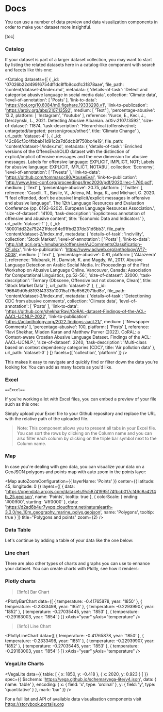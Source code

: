 # Docs 

You can use a number of data preview and data visualization components in order to make your dataset more insightful. 

[toc]

### Catalog 

If your dataset is part of a larger dataset collection, you may want to start by listing the related datasets here in a catalog-like component with search and facets like this one: 

<Catalog
  datasets={[
    {
      _id: '07026b22d49916754df1dc8ffb9ccd1c31878aae',
      file_path: 'content/dataset-4/index.md',
      metadata: {
        'details-of-task': 'Detect and categorise abusive language in social media data',
        collection: 'Climate data',
        'level-of-annotation': [
          'Posts'
        ],
        'link-to-data': 'https://doi.org/10.6084/m9.figshare.19333298.v1',
        'link-to-publication': 'https://arxiv.org/abs/2107.13592',
        medium: [
          'Text'
        ],
        'percentage-abusive': 13.2,
        platform: [
          'Instagram',
          'Youtube'
        ],
        reference: 'Nurce, E., Keci, J., Derczynski, L., 2021. Detecting Abusive Albanian. arXiv:2107.13592',
        'size-of-dataset': 11874,
        'task-description': 'Hierarchical (offensive/not; untargeted/targeted; person/group/other)',
        title: 'Climate Change'
      },
      url_path: 'dataset-4'
    },
    {
      _id: '42c86cf3c4fbbab11d91c2a7d6dcb8f750bc4e19',
      file_path: 'content/dataset-1/index.md',
      metadata: {
        'details-of-task': 'Enriched versions of the OffensEval/OLID dataset with the distinction of explicit/implicit offensive messages and the new dimension for abusive messages. Labels for offensive language: EXPLICIT, IMPLICT, NOT; Labels for abusive language: EXPLICIT, IMPLICT, NOTABU',
        collection: 'Economy',
        'level-of-annotation': [
          'Tweets'
        ],
        'link-to-data': 'https://github.com/tommasoc80/AbuseEval',
        'link-to-publication': 'http://www.lrec-conf.org/proceedings/lrec2020/pdf/2020.lrec-1.760.pdf',
        medium: [
          'Text'
        ],
        'percentage-abusive': 20.75,
        platform: [
          'Twitter'
        ],
        reference: 'Caselli, T., Basile, V., Jelena, M., Inga, K., and Michael, G. 2020. "I feel offended, don’t be abusive! implicit/explicit messages in offensive and abusive language". The 12th Language Resources and Evaluation Conference (pp. 6193-6202). European Language Resources Association.',
        'size-of-dataset': 14100,
        'task-description': 'Explicitness annotation of offensive and abusive content',
        title: 'Economic Data and Indicators'
      },
      url_path: 'dataset-1'
    },
    {
      _id: '80001dd32a752421fdcc64e91fbd237dc31d6bb3',
      file_path: 'content/dataset-2/index.md',
      metadata: {
        'details-of-task': 'Incivility',
        collection: 'Stock Market',
        'level-of-annotation': [
          'Posts'
        ],
        'link-to-data': 'http://alt.qcri.org/~hmubarak/offensive/AJCommentsClassification-CF.xlsx',
        'link-to-publication': 'https://www.aclweb.org/anthology/W17-3008',
        medium: [
          'Text'
        ],
        'percentage-abusive': 0.81,
        platform: [
          'AlJazeera'
        ],
        reference: 'Mubarak, H., Darwish, K. and Magdy, W., 2017. Abusive Language Detection on Arabic Social Media. In: Proceedings of the First Workshop on Abusive Language Online. Vancouver, Canada: Association for Computational Linguistics, pp.52-56.',
        'size-of-dataset': 32000,
        'task-description': 'Ternary (Obscene, Offensive but not obscene, Clean)',
        title: 'Stock Market Data'
      },
      url_path: 'dataset-2'
    },
    {
      _id: '96649d05d8193f4333b10015af76c6562971bd8c',
      file_path: 'content/dataset-3/index.md',
      metadata: {
        'details-of-task': 'Detectioning CDC from abusive comments',
        collection: 'Climate data',
        'level-of-annotation': [
          'Posts'
        ],
        'link-to-data': 'https://github.com/shekharRavi/CoRAL-dataset-Findings-of-the-ACL-AACL-IJCNLP-2022',
        'link-to-publication': 'https://aclanthology.org/2022.findings-aacl.21/',
        medium: [
          'Newspaper Comments'
        ],
        'percentage-abusive': 100,
        platform: [
          'Posts'
        ],
        reference: 'Ravi Shekhar, Mladen Karan and Matthew Purver (2022). CoRAL: a Context-aware Croatian Abusive Language Dataset. Findings of the ACL: AACL-IJCNLP.',
        'size-of-dataset': 2240,
        'task-description': 'Multi-class based on context dependency categories (CDC)',
        title: 'Air pollution data'
      },
      url_path: 'dataset-3'
    }
  ]}
  facets={[
    'collection',
    'platform'
  ]}
/>

This makes it easy to navigate and quickly find or filter down the data you're looking for. You can add as many facets as you'd like.

### Excel 

`==Excel==`

If you're working a lot with Excel files, you can embed a preview of your file such as this one:

<Excel url="https://storage.portaljs.org/IC-Gantt-Chart-Project-Template-8857.xlsx" />

Simply upload your Excel file to your Github repository and replace the URL with the relative path of the uploaded file.

> Note: This component allows you to present all tabs in your Excel file. You can sort the rows by clicking on the Column name and you can also filter each column by clicking on the triple bar symbol next to the Column name.

### Map

In case you're dealing with geo data, you can visualize your data on a GeoJSON polygons and points map with auto zoom in the points layer:

<Map
  autoZoomConfiguration={{
    layerName: 'Points'
  }}
  center={{
    latitude: 45,
    longitude: 0
  }}
  layers={[
    {
      data: 'https://opendata.arcgis.com/datasets/9c58741995174fbcb017cf46c8a42f4b_25.geojson',
      name: 'Points',
      tooltip: true
    },
    {
      colorScale: {
        ending: '#00ff00',
        starting: '#ff0000'
      },
      data: 'https://d2ad6b4ur7yvpq.cloudfront.net/naturalearth-3.3.0/ne_10m_geography_marine_polys.geojson',
      name: 'Polygons',
      tooltip: true
    }
  ]}
  title="Polygons and points"
  zoom={2}
/>

### Data Table

Let's continue by adding a table of your data like the one below:

<FlatUiTable url="https://storage.openspending.org/alberta-budget/__os_imported__alberta_total.csv" />

### Line chart

<LineChart
  data="https://raw.githubusercontent.com/datasets/oil-prices/main/data/wti-year.csv"
  title="Oil Price x Year"
  xAxis="Date"
  yAxis="Price"
/>

There are also other types of charts and graphs you can use to enhance your dataset. You can create charts with Plotly, see how it renders: 

### Plotly charts

> [!info] Bar Chart

<PlotlyBarChart
  data={[
    {
      temperature: -0.41765878,
      year: '1850'
    },
    {
      temperature: -0.2333498,
      year: '1851'
    },
    {
      temperature: -0.22939907,
      year: '1852'
    },
    {
      temperature: -0.27035445,
      year: '1853'
    },
    {
      temperature: -0.29163003,
      year: '1854'
    }
  ]}
  xAxis="year"
  yAxis="temperature"
/>

> [!info] Line Chart

<PlotlyLineChart
  data={[
    {
      temperature: -0.41765878,
      year: '1850'
    },
    {
      temperature: -0.2333498,
      year: '1851'
    },
    {
      temperature: -0.22939907,
      year: '1852'
    },
    {
      temperature: -0.27035445,
      year: '1853'
    },
    {
      temperature: -0.29163003,
      year: '1854'
    }
  ]}
  xAxis="year"
  yAxis="temperature"
/>

### VegaLite Charts

<VegaLite
  data={{
    table: [
      {
        x: 1850,
        y: -0.418
      },
      {
        x: 2020,
        y: 0.923
      }
    ]
  }}
  spec={{
    $schema: 'https://vega.github.io/schema/vega-lite/v4.json',
    data: {
      name: 'table'
    },
    encoding: {
      x: {
        field: 'x',
        type: 'ordinal'
      },
      y: {
        field: 'y',
        type: 'quantitative'
      }
    },
    mark: 'bar'
  }}
/>


For a full list and API of available data visualisation components visit https://storybook.portaljs.org
